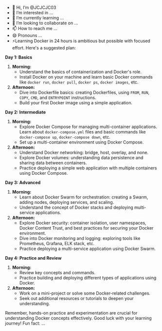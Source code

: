 - 👋 Hi, I’m @JCJCJC03
- 👀 I’m interested in ...
- 🌱 I’m currently learning ...
- 💞️ I’m looking to collaborate on ...
- 📫 How to reach me ...
- 😄 Pronouns ...
- ⚡Learning Docker in 24 hours is ambitious but possible with focused effort. Here's a suggested plan:

**Day 1: Basics**
1. **Morning:**
   - Understand the basics of containerization and Docker's role.
   - Install Docker on your machine and learn basic Docker commands like `docker run`, `docker pull`, `docker ps`, `docker images`, etc.
2. **Afternoon:**
   - Dive into Dockerfile basics: creating Dockerfiles, using `FROM`, `RUN`, `COPY`, `CMD`, and `ENTRYPOINT` instructions.
   - Build your first Docker image using a simple application.

**Day 2: Intermediate**
1. **Morning:**
   - Explore Docker Compose for managing multi-container applications. Learn about `docker-compose.yml` files and basic commands like `docker-compose up`, `docker-compose down`, etc.
   - Set up a multi-container environment using Docker Compose.
2. **Afternoon:**
   - Understand Docker networking: bridge, host, overlay, and none.
   - Explore Docker volumes: understanding data persistence and sharing data between containers.
   - Practice deploying a simple web application with multiple containers using Docker Compose.

**Day 3: Advanced**
1. **Morning:**
   - Learn about Docker Swarm for orchestration: creating a Swarm, adding nodes, deploying services, and scaling.
   - Understand the concept of Docker stacks and deploying multi-service applications.
2. **Afternoon:**
   - Explore Docker security: container isolation, user namespaces, Docker Content Trust, and best practices for securing your Docker environment.
   - Dive into Docker monitoring and logging: exploring tools like Prometheus, Grafana, ELK stack, etc.
   - Practice deploying a multi-service application using Docker Swarm.

**Day 4: Practice and Review**
1. **Morning:**
   - Review key concepts and commands.
   - Practice building and deploying different types of applications using Docker.
2. **Afternoon:**
   - Work on a mini-project or solve some Docker-related challenges.
   - Seek out additional resources or tutorials to deepen your understanding.

Remember, hands-on practice and experimentation are crucial for understanding Docker concepts effectively. Good luck with your learning journey! Fun fact: ...

<!---
JCJCJC03/JCJCJC03 is a ✨ special ✨ repository because its `README.md` (this file) appears on your GitHub profile.
You can click the Preview link to take a look at your changes.
--->
